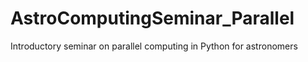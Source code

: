 # AstroComputingSeminar_Parallel
Introductory seminar on parallel computing in Python for astronomers
